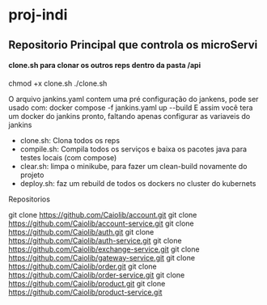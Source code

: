 # proj-indi

## Repositorio Principal que controla os microServi


#### clone.sh para clonar os outros reps dentro da pasta /api

chmod +x clone.sh
./clone.sh

O arquivo jankins.yaml contem uma pré configuração do jankens, pode ser usado com:
docker compose -f jankins.yaml up --build
E assim você tera um docker do jankins pronto, faltando apenas configurar as variaveis do jankins

* clone.sh: Clona todos os reps
* compile.sh: Compila todos os serviços e baixa os pacotes java para testes locais (com compose)
* clear.sh: limpa o minikube, para fazer um clean-build novamente do projeto
* deploy.sh: faz um rebuild de todos os dockers no cluster do kubernets



Repositorios

git clone https://github.com/Caiolib/account.git
git clone https://github.com/Caiolib/account-service.git
git clone https://github.com/Caiolib/auth.git
git clone https://github.com/Caiolib/auth-service.git
git clone https://github.com/Caiolib/exchange-service.git
git clone https://github.com/Caiolib/gateway-service.git
git clone https://github.com/Caiolib/order.git
git clone https://github.com/Caiolib/order-service.git
git clone https://github.com/Caiolib/product.git
git clone https://github.com/Caiolib/product-service.git
